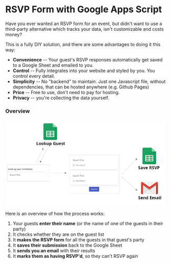 # RSVP Form with Google Apps Script
Have you ever wanted an RSVP form for an event, but didn't want to use a third-party alternative which tracks your data, isn't customizable and costs money?

This is a fully DIY solution, and there are some advantages to doing it this way:

* __Convenience__ -- Your guest's RSVP responses automatically get saved to a Google Sheet and emailed to you.
* __Control__ -- Fully integrates into your website and styled by you. You control every detail. 
* __Simplicity__ -- No "backend" to maintain. Just one Javascript file, without dependencies, that can be hosted anywhere (e.g. Github Pages)
* __Price__ -- Free to use, don't need to pay for hosting.
* __Privacy__ -- you're collecting the data yourself.

### Overview
![Summary](/tutorial_images/googleRSVP_summary.jpg)

Here is an overview of how the process works:

1. Your guests __enter their name__ (or the name of one of the guests in their party)
2. It checks whether they are on the guest list
3. It __makes the RSVP form__ for all the guests in that guest's party
4. It __saves their submission__ back to the Google Sheet 
5. It __sends you an email__ with their results
6. It __marks them as having RSVP'd__, so they can't RSVP again

